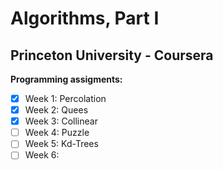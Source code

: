 # Algorithms, Part I 
## Princeton University - Coursera

**Programming assigments:**

- [x] Week 1: Percolation
- [x] Week 2: Quees
- [x] Week 3: Collinear
- [ ] Week 4: Puzzle
- [ ] Week 5: Kd-Trees
- [ ] Week 6: 